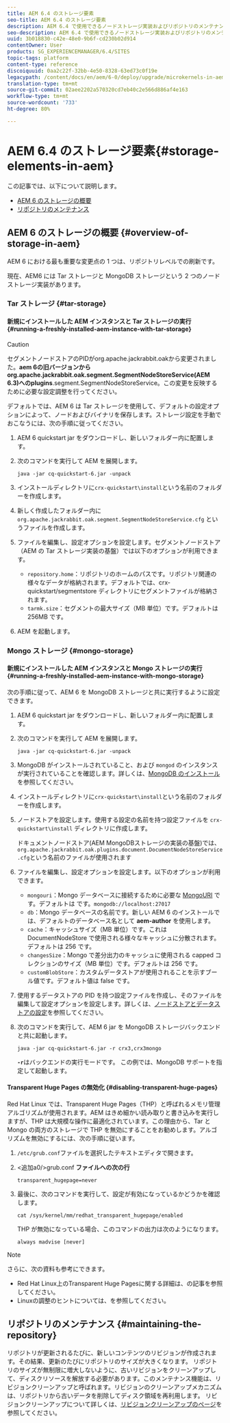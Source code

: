 ```yaml
---
title: AEM 6.4 のストレージ要素
seo-title: AEM 6.4 のストレージ要素
description: AEM 6.4 で使用できるノードストレージ実装およびリポジトリのメンテナンス方法について説明します。
seo-description: AEM 6.4 で使用できるノードストレージ実装およびリポジトリのメンテナンス方法について説明します。
uuid: 3b018830-c42e-48e0-9b6f-cd230b02d914
contentOwner: User
products: SG_EXPERIENCEMANAGER/6.4/SITES
topic-tags: platform
content-type: reference
discoiquuid: 0aa2c22f-32bb-4e50-8328-63ed73c0f19e
legacypath: /content/docs/en/aem/6-0/deploy/upgrade/microkernels-in-aem-6-0
translation-type: tm+mt
source-git-commit: 02aee2202a570320cd7eb40c2e566d886af4e163
workflow-type: tm+mt
source-wordcount: '733'
ht-degree: 80%

---
```



# AEM 6.4 のストレージ要素{#storage-elements-in-aem}

この記事では、以下について説明します。

* [AEM 6 のストレージの概要](/help/sites-deploying/storage-elements-in-aem-6.md#overview-of-storage-in-aem)
* [リポジトリのメンテナンス](/help/sites-deploying/storage-elements-in-aem-6.md#maintaining-the-repository)

## AEM 6 のストレージの概要 {#overview-of-storage-in-aem}

AEM 6 における最も重要な変更点の 1 つは、リポジトリレベルでの刷新です。

現在、AEM6 には Tar ストレージと MongoDB ストレージという 2 つのノードストレージ実装があります。

### Tar ストレージ  {#tar-storage}

#### 新規にインストールした AEM インスタンスと Tar ストレージの実行 {#running-a-freshly-installed-aem-instance-with-tar-storage}

>[!CAUTION]
>
>セグメントノードストアのPIDがorg.apache.jackrabbit.oakから変更されました。**aem 6の旧バージョンからorg.apache.jackrabbit.oak.segment.SegmentNodeStoreService(AEM 6.3)へのplugins**.segment.SegmentNodeStoreService。この変更を反映するために必要な設定調整を行ってください。

デフォルトでは、AEM 6 は Tar ストレージを使用して、デフォルトの設定オプションによって、ノードおよびバイナリを保存します。ストレージ設定を手動でおこなうには、次の手順に従ってください。

1. AEM 6 quickstart jar をダウンロードし、新しいフォルダー内に配置します。
1. 次のコマンドを実行して AEM を展開します。

   `java -jar cq-quickstart-6.jar -unpack`

1. インストールディレクトリに`crx-quickstart\install`という名前のフォルダーを作成します。

1. 新しく作成したフォルダー内に `org.apache.jackrabbit.oak.segment.SegmentNodeStoreService.cfg` というファイルを作成します。

1. ファイルを編集し、設定オプションを設定します。セグメントノードストア（AEM の Tar ストレージ実装の基盤）では以下のオプションが利用できます。

   * `repository.home`：リポジトリのホームのパスです。リポジトリ関連の様々なデータが格納されます。デフォルトでは、crx-quickstart/segmentstore ディレクトリにセグメントファイルが格納されます。
   * `tarmk.size`：セグメントの最大サイズ（MB 単位）です。デフォルトは 256MB です。

1. AEM を起動します。

### Mongo ストレージ {#mongo-storage}

#### 新規にインストールした AEM インスタンスと Mongo ストレージの実行 {#running-a-freshly-installed-aem-instance-with-mongo-storage}

次の手順に従って、AEM 6 を MongoDB ストレージと共に実行するように設定できます。

1. AEM 6 quickstart jar をダウンロードし、新しいフォルダー内に配置します。
1. 次のコマンドを実行して AEM を展開します。

   `java -jar cq-quickstart-6.jar -unpack`

1. MongoDB がインストールされていること、および `mongod` のインスタンスが実行されていることを確認します。詳しくは、[MongoDB のインストール](https://docs.mongodb.org/manual/installation/)を参照してください。
1. インストールディレクトリに`crx-quickstart\install`という名前のフォルダーを作成します。
1. ノードストアを設定します。使用する設定の名前を持つ設定ファイルを `crx-quickstart\install` ディレクトリに作成します。

   ドキュメントノードストア(AEM MongoDBストレージの実装の基盤)では、`org.apache.jackrabbit.oak.plugins.document.DocumentNodeStoreService.cfg`という名前のファイルが使用されます

1. ファイルを編集し、設定オプションを設定します。以下のオプションが利用できます。

   * `mongouri`：Mongo データベースに接続するために必要な [MongoURI](https://docs.mongodb.org/manual/reference/connection-string/) です。デフォルトは です。`mongodb://localhost:27017`
   * `db`：Mongo データベースの名前です。新しい AEM 6 のインストールでは、デフォルトのデータベース名として **aem-author** を使用します。
   * `cache`：キャッシュサイズ（MB 単位）です。これは DocumentNodeStore で使用される様々なキャッシュに分散されます。デフォルトは 256 です。
   * `changesSize`：Mongo で差分出力のキャッシュに使用される capped コレクションのサイズ（MB 単位）です。デフォルトは 256 です。
   * `customBlobStore`：カスタムデータストアが使用されることを示すブール値です。デフォルト値は false です。

1. 使用するデータストアの PID を持つ設定ファイルを作成し、そのファイルを編集して設定オプションを設定します。詳しくは、[ノードストアとデータストアの設定](/help/sites-deploying/data-store-config.md)を参照してください。

1. 次のコマンドを実行して、AEM 6 jar を MongoDB ストレージバックエンドと共に起動します。

   ```shell
   java -jar cq-quickstart-6.jar -r crx3,crx3mongo
   ```

   **`-r`**&#x200B;はバックエンドの実行モードです。 この例では、MongoDB サポートを指定して起動します。

#### Transparent Huge Pages の無効化 {#disabling-transparent-huge-pages}

Red Hat Linux では、Transparent Huge Pages（THP）と呼ばれるメモリ管理アルゴリズムが使用されます。AEM はきめ細かい読み取りと書き込みを実行しますが、THP は大規模な操作に最適化されています。この理由から、Tar と Mongo の両方のストレージで THP を無効にすることをお勧めします。アルゴリズムを無効にするには、次の手順に従います。

1. `/etc/grub.conf`ファイルを選択したテキストエディタで開きます。
1. &lt;追加a0/>grub.conf **ファイルへの次の行**

   ```
   transparent_hugepage=never
   ```

1. 最後に、次のコマンドを実行して、設定が有効になっているかどうかを確認します。

   ```
   cat /sys/kernel/mm/redhat_transparent_hugepage/enabled
   ```

   THP が無効になっている場合、このコマンドの出力は次のようになります。

   ```
   always madvise [never]
   ```

>[!NOTE]
>
>さらに、次の資料も参考にできます。
>
>* Red Hat Linux上のTransparent Huge Pagesに関する詳細は、[](https://access.redhat.com/solutions/46111)の記事を参照してください。
>* Linuxの調整のヒントについては、[](https://helpx.adobe.com/jp/experience-manager/kb/performance-tuning-tips.html)を参照してください。

>



## リポジトリのメンテナンス {#maintaining-the-repository}

リポジトリが更新されるたびに、新しいコンテンツのリビジョンが作成されます。その結果、更新のたびにリポジトリのサイズが大きくなります。 リポジトリのサイズが無制限に増大しないように、古いリビジョンをクリーンアップして、ディスクリソースを解放する必要があります。このメンテナンス機能は、リビジョンクリーンアップと呼ばれます。リビジョンのクリーンアップメカニズムは、リポジトリから古いデータを削除してディスク領域を再利用します。 リビジョンクリーンアップについて詳しくは、[リビジョンクリーンアップのページ](/help/sites-deploying/revision-cleanup.md)を参照してください。
